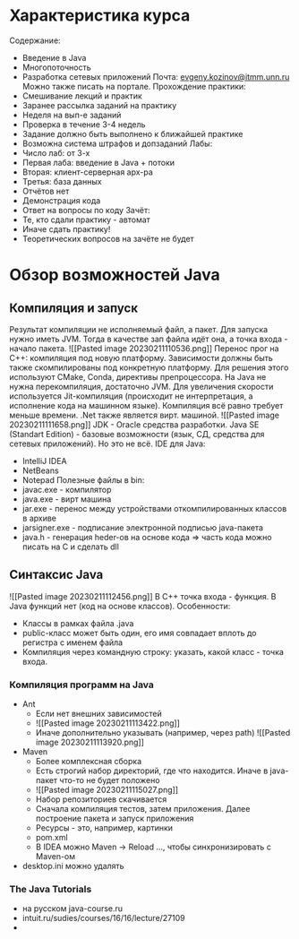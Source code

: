 # Характеристика курса
Содержание:
- Введение в  Java
- Многопоточность
- Разработка сетевых приложений
 Почта: evgeny.kozinov@itmm.unn.ru
 Можно также писать на портале.
Прохождение практики:
- Смешивание лекций и практик
- Заранее рассылка заданий на практику
- Неделя на вып-е заданий
- Проверка в течение 3-4 недель
- Задание должно быть выполнено к ближайшей практике
- Возможна система штрафов и допзаданий
Лабы:
- Число лаб: от 3-х
- Первая лаба: введение в Java + потоки
- Вторая: клиент-серверная арх-ра
- Третья: база данных
- Отчётов нет
- Демонстрация кода
- Ответ на вопросы по коду
Зачёт:
- Те, кто сдали практику - автомат
- Иначе сдать практику!
- Теоретических вопросов на зачёте не будет
# Обзор возможностей Java
## Компиляция и запуск
Результат компиляции не исполняемый файл, а пакет. Для запуска нужно иметь JVM. Тогда в качестве зап файла идёт она, а точка входа - начало пакета.
![[Pasted image 20230211110536.png]]
Перенос прог на C++: компиляция под новую платформу. Зависимости должны быть также скомпилированы под конкретную платформу. Для решения этого используют CMake, Conda, директивы препроцессора.
На Java не нужна перекомпиляция, достаточно JVM. Для увеличения скорости используется Jit-компиляция (происходит не интерпретация, а исполнение кода на машинном языке). Компиляция всё равно требует меньше времени.
.Net также является вирт. машиной.
![[Pasted image 20230211111658.png]]
JDK - Oracle средства разработки.
Java SE (Standart Edition) - базовые возможности (язык, СД, средства для сетевых приложений). Но это не всё.
IDE для Java:
- IntelliJ IDEA
- NetBeans
- Notepad
Полезные файлы в bin:
- javac.exe - компилятор
- java.exe - вирт машина
- jar.exe - перенос между устройствами откомпилированных классов в архиве
- jarsigner.exe - подписание электронной подписью java-пакета
- java.h - генерация heder-ов на основе кода => часть кода можно писать на C и сделать dll
## Синтаксис Java
![[Pasted image 20230211112456.png]]
В C++ точка входа - функция. В Java функций нет (код на основе классов).
Особенности:
- Классы в рамках файла .java
- public-класс может быть один, его имя совпадает вплоть до регистра с именем файла
- Компиляция через командную строку:  указать, какой класс - точка входа.
### Компиляция программ на Java
- Ant
	- Если нет внешних зависимостей
	- ![[Pasted image 20230211113422.png]]
	- Иначе дополнительно указывать (например, через path) ![[Pasted image 20230211113920.png]]
- Maven
	- Более комплексная сборка
	- Есть строгий набор директорий, где что находится. Иначе в java-пакет что-то не будет положено
	- ![[Pasted image 20230211115027.png]]
	- Набор репозиториев скачивается
	- Сначала компиляция тестов, затем приложения. Далее построение пакета и запуск приложения
	- Ресурсы - это, например, картинки
	- pom.xml 
	- В IDEA можно Maven -> Reload ..., чтобы синхронизировать с Maven-ом
- desktop.ini можно удалять
### The Java Tutorials
- на русском java-course.ru
- intuit.ru/sudies/courses/16/16/lecture/27109
- 